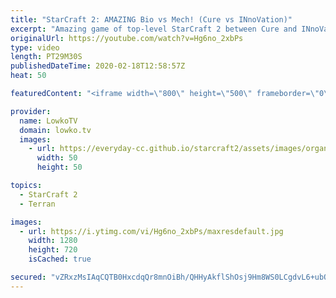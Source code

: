 ```yaml
---
title: "StarCraft 2: AMAZING Bio vs Mech! (Cure vs INnoVation)"
excerpt: "Amazing game of top-level StarCraft 2 between Cure and INnoVation. In this professional match Cure decides to take the approach of Marines, Marauders and Medivacs whereas INnoVation decides to focus his unit composition on primarily Siege Tanks and Hellions.  Get more videos & support my work: http://www.patreon.com/lowkotv"
originalUrl: https://youtube.com/watch?v=Hg6no_2xbPs
type: video
length: PT29M30S
publishedDateTime: 2020-02-18T12:58:57Z
heat: 50

featuredContent: "<iframe width=\"800\" height=\"500\" frameborder=\"0\" src=\"https://www.youtube.com/embed/Hg6no_2xbPs\" allow=\"accelerometer; autoplay; encrypted-media; gyroscope; picture-in-picture\" allowfullscreen></iframe>"

provider:
  name: LowkoTV
  domain: lowko.tv
  images:
    - url: https://everyday-cc.github.io/starcraft2/assets/images/organizations/lowko.tv-50x50.jpg
      width: 50
      height: 50

topics:
  - StarCraft 2
  - Terran

images:
  - url: https://i.ytimg.com/vi/Hg6no_2xbPs/maxresdefault.jpg
    width: 1280
    height: 720
    isCached: true

secured: "vZRxzMsIAqCQTB0HxcdqQr8mnOiBh/QHHyAkflShOsj9Hm8WS0LCgdvL6+ubOsquA2AnqhyftlZOiME0/8IfbmyQMBmRHKciskik4UaYkoo77UvFfRKLjGkMXPD+WKg9oDSW4hyRmq3vo/Tmi+yKqs92zMBXJmAjKgJ1+ghIcF7EP90Aqp5Ask+35gIX2ktXVV9n3cJNV5RtlxT7PzcPw40DGg/OwK7HYItZLETVy8j1cSpZCZNCueF0fMFSVQ7F2jfyHLW9madT8jMi2bXN1gwLbbApJ7x9s7OIsA9bfWC+nVzGuCxaPHqCWtV885Ctlv0yzFU0tbYG8Ipi8PqbX1nd24ehGOOmcF8Tbpd2d3IWuyZndDKH0Yn+BmWxvFd4+GFmspr0qzvPrDNS1sDwt8fEgeMCSwUa0LQbRuLRAoSYNxXvVXX3RWCrZpgZlc9E;mb5nmsA2ASI15rjAC2D8xg=="
---
```


